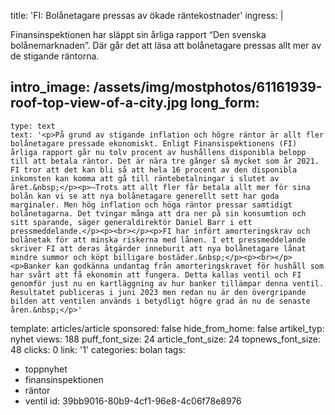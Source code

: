 title: 'FI: Bolånetagare pressas av ökade räntekostnader'
ingress: |
  <p>Finansinspektionen har släppt sin årliga rapport “Den svenska bolånemarknaden”. Där går det att läsa att bolånetagare pressas allt mer av de stigande räntorna.
  </p>
  
intro_image: /assets/img/mostphotos/61161939-roof-top-view-of-a-city.jpg
long_form:
  -
    type: text
    text: '<p>På grund av stigande inflation och högre räntor är allt fler bolånetagare pressade ekonomiskt. Enligt Finansispektionens (FI) årliga rapport går nu tolv procent av hushållens disponibla belopp till att betala räntor. Det är nära tre gånger så mycket som år 2021. FI tror att det kan bli så att hela 16 procent av den disponibla inkomsten kan komma att gå till räntebetalningar i slutet av året.&nbsp;</p><p>–Trots att allt fler får betala allt mer för sina bolån kan vi se att nya bolånetagare generellt sett har goda marginaler. Men hög inflation och höga räntor pressar samtidigt bolånetagarna. Det tvingar många att dra ner på sin konsumtion och sitt sparande, säger generaldirektör Daniel Barr i ett pressmeddelande.</p><p><br></p><p>FI har infört amorteringskrav och bolånetak för att minska riskerna med lånen. I ett pressmeddelande skriver FI att deras åtgärder inneburit att nya bolånetagare lånat mindre summor och köpt billigare bostäder.&nbsp;</p><p><br></p><p>Banker kan godkänna undantag från amorteringskravet för hushåll som har svårt att få ekonomin att fungera. Detta kallas ventil och FI genomför just nu en kartläggning av hur banker tillämpar denna ventil. Resultatet publiceras i juni 2023 men redan nu är den övergripande bilden att ventilen används i betydligt högre grad än nu de senaste åren.&nbsp;</p>'
template: articles/article
sponsored: false
hide_from_home: false
artikel_typ: nyhet
views: 188
puff_font_size: 24
article_font_size: 24
topnews_font_size: 48
clicks: 0
link: '1'
categories: bolan
tags:
  - toppnyhet
  - finansinspektionen
  - räntor
  - ventil
id: 39bb9016-80b9-4cf1-96e8-4c06f78e8976
